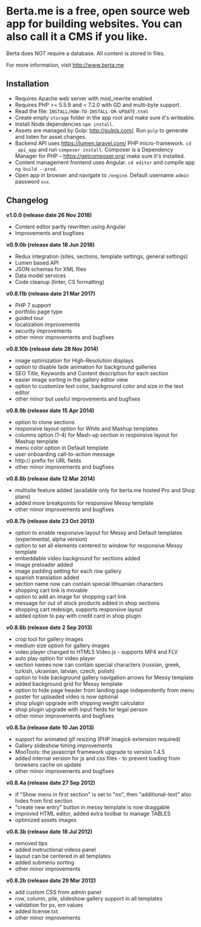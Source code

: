 Berta.me is a free, open source web app for building websites. You can also call it a CMS if you like.
==========

Berta does NOT require a database. All content is stored in files.

For more information, visit http://www.berta.me

Installation
---------
- Requires Apache web server with mod_rewrite enabled
- Requires PHP >= 5.5.9 and < 7.2.0 with GD and multi-byte support.
- Read the file: `INSTALL/HOW-TO-INSTALL-OR-UPDATE.html`
- Create empty `storage` folder in the app root and make sure it's writeable.
- Install Node dependencies `npm install`.
- Assets are managed by Gulp: http://gulpjs.com/. Run `gulp` to generate and listen for asset changes.
- Backend API uses https://lumen.laravel.com/ PHP micro-framework. `cd _api_app` and run `composer install`. Composer is a Dependency Manager for PHP – https://getcomposer.org/ make sure it's installed.
- Content management frontend uses Angular. `cd editor` and compile app `ng build --prod`.
- Open app in browser and navigate to `/engine`. Default username `admin` password `xxx`.

Changelog
----------
**v1.0.0 (release date 26 Nov 2018)**
 * Content editor partly rewritten using Angular
 * Improvements and bugfixes

**v0.9.0b (release date 18 Jun 2018)**
 * Redux integration (sites, sections, template settings, general settings)
 * Lumen based API
 * JSON schemas for XML files
 * Data model services
 * Code cleanup (linter, CS formatting)

**v0.8.11b (release date 21 Mar 2017)**
 * PHP 7 support
 * portfolio page type
 * guided tour
 * localization improvements
 * security improvements
 * other minor improvements and bugfixes

**v0.8.10b (release date 28 Nov 2014)**
 * image optimization for High-Resolution displays
 * option to disable fade animation for background galleries
 * SEO Title, Keywords and Content description for each section
 * easier image sorting in the gallery editor view
 * option to customize text color, background color and size in the text editor
 * other minor but useful improvements and bugfixes

**v0.8.9b (release date 15 Apr 2014)**
 * option to clone sections
 * responsive layout option for White and Mashup templates
 * columns option (1-4) for Mash-up section in responsive layout for Mashup template
 * menu color option in Default template
 * user onboarding call-to-action message
 * http:// prefix for URL fields
 * other minor improvements and bugfixes

**v0.8.8b (release date 12 Mar 2014)**
 * multisite feature added (available only for berta.me hosted Pro and Shop plans)
 * added more breakpoints for responsive Messy template
 * other minor improvements and bugfixes

**v0.8.7b (release date 23 Oct 2013)**
 * option to enable responsive layout for Messy and Default templates (experimental, alpha version)
 * option to set all elements centered to window for responsive Messy template
 * embeddable video background for sections added
 * image preloader added
 * image padding setting for each row gallery
 * spanish translation added
 * section name now can contain special lithuanian characters
 * shopping cart link is movable
 * option to add an image for shopping cart link
 * message for out of stock products added in shop sections
 * shopping cart redesign, supports responsive layout
 * added option to pay with credit card in shop plugin

**v0.8.6b (release date 2 Sep 2013)**
 * crop tool for gallery images
 * medium size option for gallery images
 * video player changed to HTML5 Video.js - supports MP4 and FLV
 * auto play option for video player
 * section names now can contain special characters (russian, greek, turkish, ukrainian, latvian, czech, polish)
 * option to hide background gallery navigation arrows for Messy template
 * added background grid for Messy template
 * option to hide page header from landing page independently from menu
 * poster for uploaded video is now optional
 * shop plugin upgrade with shipping weight calculator
 * shop plugin upgrade with input fields for legal person
 * other minor improvements and bugfixes

**v0.8.5a (release date 10 Jan 2013)**
 * support for animated gif resizing (PHP Imagick extension required)
 * Gallery slideshow timing improvements
 * MooTools: the javascript framework upgrade to version 1.4.5
 * added internal version for js and css files - to prevent loading from browsers cache on update
 * other minor improvements and bugfixes

**v0.8.4a (release date 27 Sep 2012)**
 * if "Show menu in first section" is set to "no", then "additional-text" also hides from first section
 * "create new entry" button in messy template is now draggable
 * improved HTML editor, added extra toolbar to manage TABLES
 * optimized assets images

**v0.8.3b (release date 18 Jul 2012)**
 * removed tips
 * added instructional videos panel
 * layout can be centered in all templates
 * added submenu sorting
 * other minor improvements

**v0.8.2b (release date 29 Mar 2012)**
 * add custom CSS from admin panel
 * row, column, pile, slideshow gallery support in all templates
 * validation for px, em values
 * added license.txt
 * other minor improvements
